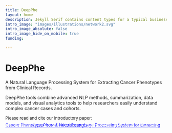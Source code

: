 ```yaml
---
title: DeepPhe
layout: home
description: Jekyll Serif contains content types for a typical business website. The theme is fully responsive, blazing fast and artfully illustrated.
intro_image: "images/illustrations/network2.svg"
intro_image_absolute: false
intro_image_hide_on_mobile: true
funding:

---
```

# DeepPhe

A Natural Language Processing System for Extracting Cancer Phenotypes from Clinical Records.

DeepPhe tools combine advanced NLP methods, summarization, data
models, and visual analytics tools to help researchers easily
understand complex cancer cases and cohorts.

<span style="font-size: small">Please read and cite our introductory paper:</span>

<span style="font-size: small;line-height:0.2px;color:white">
Savova, et al. 
<a href="https://dx.doi.org/10.1158%2F0008-5472.CAN-17-0615" style="color:blue">DeepPhe - A Natural Language Processing System for Extracting Cancer Phenotypes from Clinical Records</a>
 Cancer Res. 2017 Nov. 1. 77(21)e115-e118. DOI:10.1158/0008-5472.CAN-17-0615.
</span>
